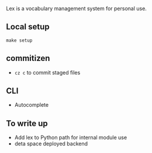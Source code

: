 Lex is a vocabulary management system for personal use.

## Local setup

```
make setup
```

## commitizen
- `cz c` to commit staged files


## CLI
- Autocomplete

## To write up
- Add lex to Python path for internal module use
- deta space deployed backend
